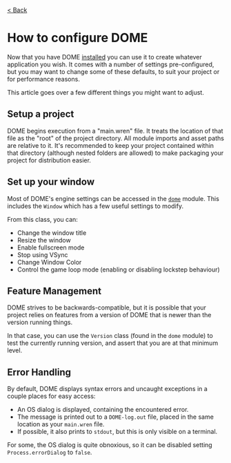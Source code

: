 [< Back](..)

How to configure DOME
===================

Now that you have DOME [installed](/installation) you can use it to create whatever application you wish.
It comes with a number of settings pre-configured, but you may want to change some of these defaults,
to suit your project or for performance reasons.

This article goes over a few different things you might want to adjust.

## Setup a project

DOME begins execution from a "main.wren" file. It treats the location of that file as the "root" of the project directory. 
All module imports and asset paths are relative to it. 
It's recommended to keep your project contained within that directory 
(although nested folders are allowed) to make packaging your project for distribution easier.

## Set up your window

Most of DOME's engine settings can be accessed in the [`dome`](/modules/dome) module. This includes the `Window` which has a few useful settings to modify.

From this class, you can:

* Change the window title
* Resize the window
* Enable fullscreen mode
* Stop using VSync
* Change Window Color
* Control the game loop mode (enabling or disabling lockstep behaviour)

## Feature Management

DOME strives to be backwards-compatible, but it is possible that your project relies on features from a version of DOME that 
is newer than the version running things. 

In that case, you can use the `Version` class (found in the `dome` module) to test the currently running version, and assert that you 
are at that minimum level.

## Error Handling

By default, DOME displays syntax errors and uncaught exceptions in a couple places for easy access:
 
 * An OS dialog is displayed, containing the encountered error.
 * The message is printed out to a `DOME-log.out` file, placed in the same location as your `main.wren` file.
 * If possible, it also prints to `stdout`, but this is only visible on a terminal.

For some, the OS dialog is quite obnoxious, so it can be disabled setting `Process.errorDialog` to `false`.




